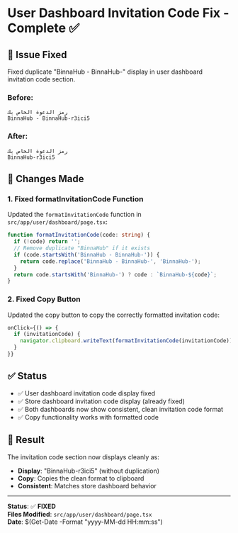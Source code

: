 # User Dashboard Invitation Code Fix - Complete ✅

## 🐛 **Issue Fixed**
Fixed duplicate "BinnaHub - BinnaHub-" display in user dashboard invitation code section.

### **Before:**
```
رمز الدعوة الخاص بك
BinnaHub - BinnaHub-r3ici5
```

### **After:**
```
رمز الدعوة الخاص بك  
BinnaHub-r3ici5
```

## 🔧 **Changes Made**

### 1. **Fixed formatInvitationCode Function**
Updated the `formatInvitationCode` function in `src/app/user/dashboard/page.tsx`:

```typescript
function formatInvitationCode(code: string) {
  if (!code) return '';
  // Remove duplicate "BinnaHub" if it exists
  if (code.startsWith('BinnaHub - BinnaHub-')) {
    return code.replace('BinnaHub - BinnaHub-', 'BinnaHub-');
  }
  return code.startsWith('BinnaHub-') ? code : `BinnaHub-${code}`;
}
```

### 2. **Fixed Copy Button**
Updated the copy button to copy the correctly formatted invitation code:

```typescript
onClick={() => {
  if (invitationCode) {
    navigator.clipboard.writeText(formatInvitationCode(invitationCode));      
  }
}}
```

## ✅ **Status**
- ✅ User dashboard invitation code display fixed
- ✅ Store dashboard invitation code display (already fixed)
- ✅ Both dashboards now show consistent, clean invitation code format
- ✅ Copy functionality works with formatted code

## 🎯 **Result**
The invitation code section now displays cleanly as:
- **Display**: "BinnaHub-r3ici5" (without duplication)
- **Copy**: Copies the clean format to clipboard
- **Consistent**: Matches store dashboard behavior

---
**Status**: ✅ **FIXED**  
**Files Modified**: `src/app/user/dashboard/page.tsx`  
**Date**: $(Get-Date -Format "yyyy-MM-dd HH:mm:ss")
